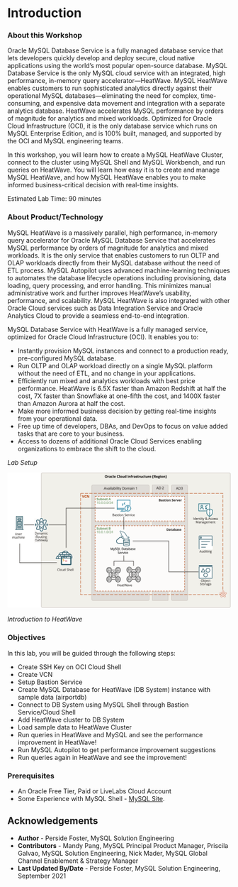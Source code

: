 # Introduction

### About this Workshop

Oracle MySQL Database Service is a fully managed database service that lets developers quickly develop and deploy secure, cloud native applications using the world’s most popular open-source database. MySQL Database Service is the only MySQL cloud service with an integrated, high performance, in-memory query accelerator—HeatWave. MySQL HeatWave enables customers to run sophisticated analytics directly against their operational MySQL databases—eliminating the need for complex, time-consuming, and expensive data movement and integration with a separate analytics database. HeatWave accelerates MySQL performance by orders of magnitude for analytics and mixed workloads. Optimized for Oracle Cloud Infrastructure (OCI), it is the only database service which runs on MySQL Enterprise Edition, and is 100% built, managed, and supported by the OCI and MySQL engineering teams.

In this workshop, you will learn how to create a MySQL HeatWave Cluster, connect to the cluster using MySQL Shell and MySQL Workbench, and run queries on HeatWave. You will learn how easy it is to create and manage MySQL HeatWave, and how MySQL HeatWave enables you to make informed business-critical decision with real-time insights.


Estimated Lab Time: 90 minutes

### About Product/Technology
MySQL HeatWave is a massively parallel, high performance, in-memory query accelerator for Oracle MySQL Database Service that accelerates MySQL performance by orders of magnitude for analytics and mixed workloads. It is the only service that enables customers to run OLTP and OLAP workloads directly from their MySQL database without the need of ETL process. MySQL Autopilot uses advanced machine-learning techniques to automates the database lifecycle operations including provisioning, data loading, query processing, and error handling. This minimizes manual administrative work and further improves HeatWave’s usability, performance, and scalability. MySQL HeatWave is also integrated with other Oracle Cloud services such as Data Integration Service and Oracle Analytics Cloud to provide a seamless end-to-end integration.

MySQL Database Service with HeatWave is a fully managed service, optimized for Oracle Cloud Infrastructure (OCI). It enables you to:

-	Instantly provision MySQL instances and connect to a production ready, pre-configured MySQL database.
-	Run OLTP and OLAP workload directly on a single MySQL platform without the need of ETL, and no change in your applications.
-	Efficiently run mixed and analytics workloads with best price performance. HeatWave is 6.5X faster than Amazon Redshift at half the cost, 7X faster than Snowflake at one-fifth the cost, and 1400X faster than Amazon Aurora at half the cost.
-	Make more informed business decision by getting real-time insights from your operational data.
-	Free up time of developers, DBAs, and DevOps to focus on value added tasks that are core to your business.
-	Access to dozens of additional Oracle Cloud Services enabling organizations to embrace the shift to the cloud.

*Lab Setup*

  ![](./images/heatwave-bastion-architecture.png " ") 


*Introduction to HeatWave*

  [](youtube:6nsgwclsnaM)


### Objectives

In this lab, you will be guided through the following steps:

- Create SSH Key on OCI Cloud Shell
- Create VCN
- Setup Bastion Service
- Create MySQL Database for HeatWave (DB System) instance with sample data (airportdb)
- Connect to DB System using MySQL Shell through Bastion Service/Cloud Shell
- Add HeatWave cluster to DB System
- Load sample data to HeatWave Cluster
- Run queries in HeatWave and MySQL and see the performance improvement in HeatWave!
- Run MySQL Autopilot to get performance improvement suggestions
- Run queries again in HeatWave and see the improvement!

### Prerequisites

* An Oracle Free Tier, Paid or LiveLabs Cloud Account
* Some Experience with MySQL Shell - [MySQL Site](https://dev.mysql.com/doc/mysql-shell/8.0/en/).

## Acknowledgements
* **Author** - Perside Foster, MySQL Solution Engineering 
* **Contributors** - Mandy Pang, MySQL Principal Product Manager,  Priscila Galvao, MySQL Solution Engineering, Nick Mader, MySQL Global Channel Enablement & Strategy Manager
* **Last Updated By/Date** - Perside Foster, MySQL Solution Engineering, September 2021